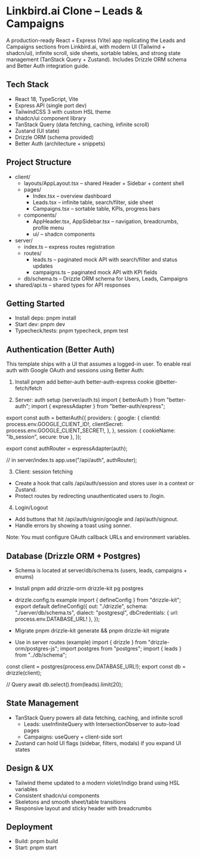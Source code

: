# Linkbird.ai Clone – Leads & Campaigns

A production-ready React + Express (Vite) app replicating the Leads and Campaigns sections from Linkbird.ai, with modern UI (Tailwind + shadcn/ui), infinite scroll, side sheets, sortable tables, and strong state management (TanStack Query + Zustand). Includes Drizzle ORM schema and Better Auth integration guide.

## Tech Stack
- React 18, TypeScript, Vite
- Express API (single port dev)
- TailwindCSS 3 with custom HSL theme
- shadcn/ui component library
- TanStack Query (data fetching, caching, infinite scroll)
- Zustand (UI state)
- Drizzle ORM (schema provided)
- Better Auth (architecture + snippets)

## Project Structure
- client/
  - layouts/AppLayout.tsx – shared Header + Sidebar + content shell
  - pages/
    - Index.tsx – overview dashboard
    - Leads.tsx – infinite table, search/filter, side sheet
    - Campaigns.tsx – sortable table, KPIs, progress bars
  - components/
    - AppHeader.tsx, AppSidebar.tsx – navigation, breadcrumbs, profile menu
    - ui/ – shadcn components
- server/
  - index.ts – express routes registration
  - routes/
    - leads.ts – paginated mock API with search/filter and status updates
    - campaigns.ts – paginated mock API with KPI fields
  - db/schema.ts – Drizzle ORM schema for Users, Leads, Campaigns
- shared/api.ts – shared types for API responses

## Getting Started
- Install deps: pnpm install
- Start dev: pnpm dev
- Typecheck/tests: pnpm typecheck, pnpm test

## Authentication (Better Auth)
This template ships with a UI that assumes a logged-in user. To enable real auth with Google OAuth and sessions using Better Auth:

1) Install
pnpm add better-auth better-auth-express cookie @better-fetch/fetch

2) Server: auth setup (server/auth.ts)
import { betterAuth } from "better-auth";
import { expressAdapter } from "better-auth/express";

export const auth = betterAuth({
  providers: {
    google: {
      clientId: process.env.GOOGLE_CLIENT_ID!,
      clientSecret: process.env.GOOGLE_CLIENT_SECRET!,
    },
  },
  session: { cookieName: "lb_session", secure: true },
});

export const authRouter = expressAdapter(auth);

// in server/index.ts
app.use("/api/auth", authRouter);

3) Client: session fetching
- Create a hook that calls /api/auth/session and stores user in a context or Zustand.
- Protect routes by redirecting unauthenticated users to /login.

4) Login/Logout
- Add buttons that hit /api/auth/signin/google and /api/auth/signout.
- Handle errors by showing a toast using sonner.

Note: You must configure OAuth callback URLs and environment variables.

## Database (Drizzle ORM + Postgres)
- Schema is located at server/db/schema.ts (users, leads, campaigns + enums)
- Install
pnpm add drizzle-orm drizzle-kit pg postgres

- drizzle.config.ts example
import { defineConfig } from "drizzle-kit";
export default defineConfig({
  out: "./drizzle",
  schema: "./server/db/schema.ts",
  dialect: "postgresql",
  dbCredentials: { url: process.env.DATABASE_URL! },
});

- Migrate
pnpm drizzle-kit generate && pnpm drizzle-kit migrate

- Use in server routes (example)
import { drizzle } from "drizzle-orm/postgres-js";
import postgres from "postgres";
import { leads } from "../db/schema";

const client = postgres(process.env.DATABASE_URL!);
export const db = drizzle(client);

// Query
await db.select().from(leads).limit(20);

## State Management
- TanStack Query powers all data fetching, caching, and infinite scroll
  - Leads: useInfiniteQuery with IntersectionObserver to auto-load pages
  - Campaigns: useQuery + client-side sort
- Zustand can hold UI flags (sidebar, filters, modals) if you expand UI states

## Design & UX
- Tailwind theme updated to a modern violet/indigo brand using HSL variables
- Consistent shadcn/ui components
- Skeletons and smooth sheet/table transitions
- Responsive layout and sticky header with breadcrumbs

## Deployment
- Build: pnpm build
- Start: pnpm start

